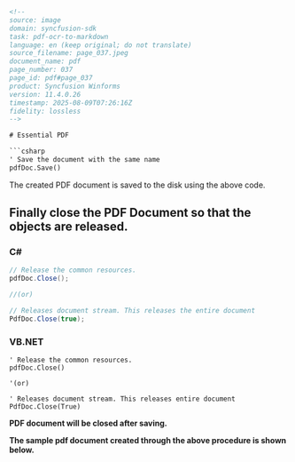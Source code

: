```html
<!-- 
source: image
domain: syncfusion-sdk
task: pdf-ocr-to-markdown
language: en (keep original; do not translate)
source_filename: page_037.jpeg
document_name: pdf
page_number: 037
page_id: pdf#page_037
product: Syncfusion Winforms
version: 11.4.0.26
timestamp: 2025-08-09T07:26:16Z
fidelity: lossless
-->

# Essential PDF

```csharp
' Save the document with the same name
pdfDoc.Save()
```

The created PDF document is saved to the disk using the above code.

## Finally close the PDF Document so that the objects are released.

### C#

```csharp
// Release the common resources.
pdfDoc.Close();

//(or)

// Releases document stream. This releases the entire document
PdfDoc.Close(true);
```

### VB.NET

```vbnet
' Release the common resources.
pdfDoc.Close()

'(or)

' Releases document stream. This releases entire document
PdfDoc.Close(True)
```

**PDF document will be closed after saving.**

**The sample pdf document created through the above procedure is shown below.**

<!-- tags: [pdf, document saving, document closing] keywords: [pdf document, save, close, resources, stream, document stream, file management] -->
```